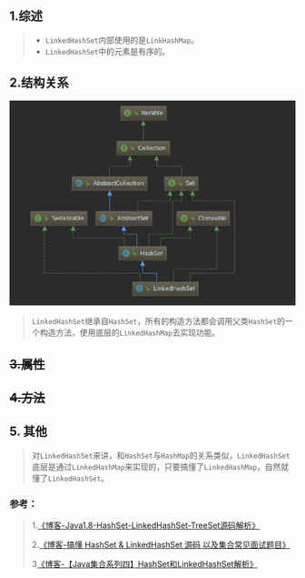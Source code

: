 ## 1.综述

> - `LinkedHashSet`内部使用的是`LinkHashMap`。
> - `LinkedHashSet`中的元素是有序的。

## 2.结构关系

![](assets/1555552504(1).png)

> `LinkedHashSet`继承自`HashSet`，所有的构造方法都会调用父类`HashSet`的一个构造方法，使用底层的`LinkedHashMap`去实现功能。

## ~~3.属性~~



## ~~4.方法~~



## 5. 其他

> 对`LinkedHashSet`来讲，和`HashSet`与`HashMap`的关系类似，`LinkedHashSet`底层是通过`LinkedHashMap`来实现的，只要搞懂了`LinkedHashMap`，自然就懂了`LinkedHashSet`。

### 参考：

> 1.[《博客-Java1.8-HashSet-LinkedHashSet-TreeSet源码解析》](https://www.jianshu.com/p/7081ba756345)
>
> 2.[《博客-搞懂 HashSet & LinkedHashSet 源码 以及集合常见面试题目》](https://blog.csdn.net/learningcoding/article/details/79983248)
>
> 3[《博客-【Java集合系列四】HashSet和LinkedHashSet解析》](https://www.cnblogs.com/wlrhnh/p/7256969.html)



